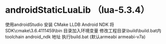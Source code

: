 # androidStaticLuaLib  （lua-5.3.4）
使用androidStudio 安装 CMake LLDB  Android NDK 
将SDK\cmake\3.6.4111459\bin  目录加入环境变量
修改工程目录\build\build.bat内  toolchain android_ndk 地址
执行build.bat (默认armeabi armeabi-v7a)